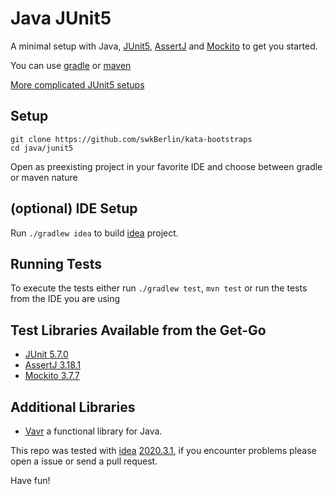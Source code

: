 # Java JUnit5

A minimal setup with Java, [JUnit5](https://junit.org/junit5/), [AssertJ](https://assertj.github.io/doc/) and [Mockito](https://site.mockito.org/) to get you started.

You can use [gradle](https://gradle.org/) or [maven](https://maven.apache.org/)

[More complicated JUnit5 setups](https://github.com/junit-team/junit5-samples)

## Setup

    git clone https://github.com/swkBerlin/kata-bootstraps
    cd java/junit5

Open as preexisting project in your favorite IDE and choose between gradle or maven nature

## (optional) IDE Setup

Run `./gradlew idea` to build [idea](https://www.jetbrains.com/idea) project.

## Running Tests

To execute the tests either run `./gradlew test`, `mvn test` or run the tests from the IDE you are using

## Test Libraries Available from the Get-Go
- [JUnit 5.7.0](https://junit.org/junit5/docs/snapshot/release-notes/#release-notes-5.7.0)
- [AssertJ 3.18.1](https://assertj.github.io/doc/#assertj-core-3-18-1-release-notes)
- [Mockito 3.7.7](https://github.com/mockito/mockito/blob/release/3.x/doc/release-notes/official.md/)


## Additional Libraries
- [Vavr](https://www.vavr.io/) a functional library for Java.


This repo was tested with [idea](https://www.jetbrains.com/idea) [2020.3.1](https://confluence.jetbrains.com/display/IDEADEV/IntelliJ+IDEA+2020.3.1+%28203.6682.168+build%29+Release+Notes), if you encounter problems please open a issue or send a pull request.

Have fun!
